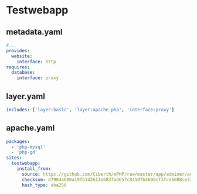 # Testwebapp

## metadata.yaml

```yaml
#...
provides:
  website:
    interface: http
requires:
  database:
    interface: proxy
```

## layer.yaml

```yaml
includes: ['layer:basic', 'layer:apache-php', 'interface:proxy']
```

## apache.yaml

```yaml
packages:
  - 'php-mysql'
  - 'php-gd'
sites: 
  testwebapp:
    install_from:
      source: https://github.com/Ciberth/mPHP/raw/master/app/adminer/adminer.tar.gz
      checksum: d7984a600a19fb342611b683fad657c84107b4696cf3fcd6688ce234841cc611
      hash_type: sha256
```